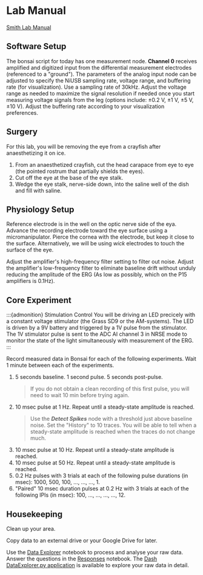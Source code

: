 # Lab Manual

[Smith Lab Manual](https://www.science.smith.edu/departments/neurosci/courses/bio330/labs/L6erg.html)

## Software Setup
The bonsai script for today has one measurement node. <b>Channel 0</b> receives amplified and digitized input from the differential measurement electrodes (referenced to a "ground"). The parameters of the analog input node can be adjusted to specify the NiUSB sampling rate, voltage range, and buffering rate (for visualization). Use a sampling rate of 30kHz. Adjust the voltage range as needed to maximize the signal resolution if needed once you start measuring voltage signals from the leg (options include: ±0.2 V, ±1 V, ±5 V, ±10 V). Adjust the buffering rate according to your visualization preferences. 

## Surgery
For this lab, you will be removing the eye from a crayfish after anaesthetizing it on ice. 

1. From an anaesthetized crayfish, cut the head carapace from eye to eye (the pointed rostrum that partially shields the eyes).
2. Cut off the eye at the base of the eye stalk.
3. Wedge the eye stalk, nerve-side down, into the saline well of the dish and fill with saline.


## Physiology Setup
Reference electrode is in the well on the optic nerve side of the eya. Advance the recording electrode toward the eye surface using a micromanipulator. Pierce the cornea with the electrode, but keep it close to the surface. Alternatively, we will be using *wick* electrodes to touch the surface of the eye.

Adjust the amplifier's high-frequency filter setting to filter out noise. Adjust the amplifier's low-frequency filter to eliminate baseline drift without unduly reducing the amplitude of the ERG (As low as possibly, which on the P15 amplifiers is 0.1Hz).


<a id="experiment"></a>
## Core Experiment

:::{admonition} Stimulation Control
You will be driving an LED precicely with a constant voltage stimulator (the Grass SD9 or the AM-systems). The LED is driven by a 9V battery and triggered by a 1V pulse from the stimulator. The 1V stimulator pulse is sent to the ADC AI channel 3 in NRSE mode to monitor the state of the light simultaneously with measurement of the ERG. 
:::

Record measured data in Bonsai for each of the following experiments. Wait 1 minute between each of the experiments.

1. 5 seconds baseline. 1 second pulse. 5 seconds post-pulse. 
	> If you do not obtain a clean recording of this first pulse, you will need to wait 10 min before trying again.
2. 10 msec pulse at 1 Hz. Repeat until a steady-state amplitude is reached.
	> Use the ***Detect Spikes*** node with a threshold just above baseline noise. Set the "History" to 10 traces. You will be able to tell when a steady-state amplitude is reached when the traces do not change much. 
3. 10 msec pulse at 10 Hz. Repeat until a steady-state amplitude is reached.
4. 10 msec pulse at 50 Hz. Repeat until a steady-state amplitude is reached.
5. 0.2 Hz pulses with 3 trials at each of the following pulse durations (in msec): 1000, 500, 100, ..., ..., ..., 1.
6. "Paired" 10 msec duration pulses at 0.2 Hz with 3 trials at each of the following IPIs (in msec): 100, ..., ..., ..., ..., 12.

## Housekeeping

Clean up your area.  

Copy data to an external drive or your Google Drive for later.  

Use the [Data Explorer](../modules/crayfish-erg/Data-Explorer_crayfish-erg.ipynb) notebook to process and analyse your raw data. Answer the questions in the [Responses](../modules/crayfish-erg/Responses_crayfish-erg.ipynb) notebook. The [Dash DataExplorer.py application](../../howto/Dash-Data-Explorer.md) is available to explore your raw data in detail. 

